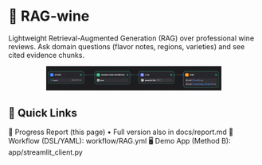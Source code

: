 # 🍷 RAG-wine

Lightweight Retrieval-Augmented Generation (RAG) over professional wine reviews.
Ask domain questions (flavor notes, regions, varieties) and see cited evidence chunks.

<p align="center"> <img src="docs/screenshots/workflow.png" width="70%"> </p>

## 🔗 Quick Links
📄 Progress Report (this page) • Full version also in docs/report.md
🧠 Workflow (DSL/YAML): workflow/RAG.yml
🖥️ Demo App (Method B): app/streamlit_client.py
